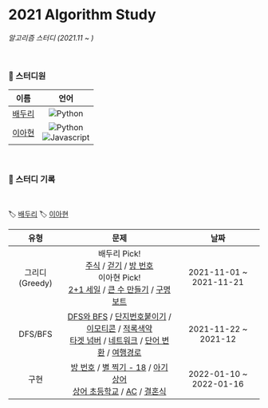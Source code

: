 # 2021 Algorithm Study
*알고리즘 스터디 (2021.11 ~ )*

<br>

### 🌱 스터디원
| 이름 | 언어 |
|:---:|:---:|
| [배두리](https://github.com/2ralumin) | ![Python](https://img.shields.io/badge/-Python-3776AB?style=flat&logo=python&logoColor=white) |
| [이아현](https://github.com/LAH1203) | ![Python](https://img.shields.io/badge/-Python-3776AB?style=flat&logo=python&logoColor=white)<br>![Javascript](https://img.shields.io/badge/-Javascript-F7DF1E?style=flat&logo=javascript&logoColor=white) |

<br>

### 📝 스터디 기록

<br>

🏷️ [배두리](https://github.com/LAH1203/2021_Algorithm_Study/tree/main/DuriBae)
🏷️ [이아현](https://github.com/LAH1203/2021_Algorithm_Study/tree/main/AhhyunLee)

| 유형 | 문제 | 날짜 |
|:---:|:---:|:---:|
| 그리디(Greedy) | 배두리 Pick!<br>[주식](https://www.acmicpc.net/problem/11501) / [걷기](https://www.acmicpc.net/problem/1459) / [방 번호](https://www.acmicpc.net/problem/1082)<br>이아현 Pick!<br>[2+1 세일](https://www.acmicpc.net/problem/11508) / [큰 수 만들기](https://programmers.co.kr/learn/courses/30/lessons/42883) / [구명보트](https://programmers.co.kr/learn/courses/30/lessons/42885) | 2021-11-01 ~ 2021-11-21 |
| DFS/BFS | [DFS와 BFS](https://www.acmicpc.net/problem/1260) / [단지번호붙이기](https://www.acmicpc.net/problem/2667) / [이모티콘](https://www.acmicpc.net/problem/14226) / [적록색약](https://www.acmicpc.net/problem/10026)<br>[타겟 넘버](https://programmers.co.kr/learn/courses/30/lessons/43165) / [네트워크](https://programmers.co.kr/learn/courses/30/lessons/43162) / [단어 변환](https://programmers.co.kr/learn/courses/30/lessons/43163) / [여행경로](https://programmers.co.kr/learn/courses/30/lessons/43164) | 2021-11-22 ~ 2021-12 |
| 구현 | [방 번호](https://www.acmicpc.net/problem/1475) / [별 찍기 - 18](https://www.acmicpc.net/problem/10993) / [아기 상어](https://www.acmicpc.net/problem/16236)<br>[상어 초등학교](https://www.acmicpc.net/problem/21608) / [AC](https://www.acmicpc.net/problem/5430) / [결혼식](https://www.acmicpc.net/problem/5567) | 2022-01-10 ~ 2022-01-16 |
